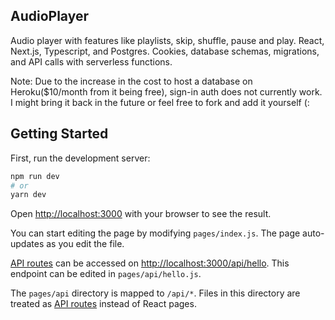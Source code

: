 ## AudioPlayer
Audio player with features like playlists, skip, shuffle, pause and play. React, Next.js, Typescript, and Postgres. Cookies, database schemas, migrations, and API calls with serverless functions.

Note: Due to the increase in the cost to host a database on Heroku($10/month from it being free), sign-in auth does not currently work. I might bring it back in the future or feel free to fork and add it yourself (:

## Getting Started

First, run the development server:

```bash
npm run dev
# or
yarn dev
```

Open [http://localhost:3000](http://localhost:3000) with your browser to see the result.

You can start editing the page by modifying `pages/index.js`. The page auto-updates as you edit the file.

[API routes](https://nextjs.org/docs/api-routes/introduction) can be accessed on [http://localhost:3000/api/hello](http://localhost:3000/api/hello). This endpoint can be edited in `pages/api/hello.js`.

The `pages/api` directory is mapped to `/api/*`. Files in this directory are treated as [API routes](https://nextjs.org/docs/api-routes/introduction) instead of React pages.
